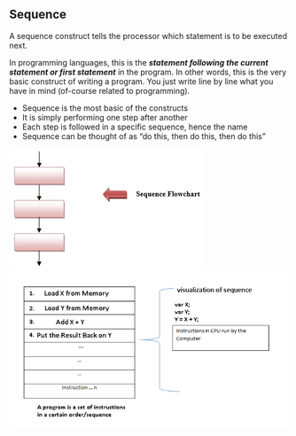 ## Sequence
A sequence construct tells the processor which statement is to be executed next.

In programming languages, this is the **_statement following the current statement or first statement_** in the program. In other words, this is the very basic construct of writing a program. You just write line by line what you have in mind (of-course related to programming).

- Sequence is the most basic of the constructs
- It is simply performing one step after another
- Each step is followed in a specific sequence, hence the name
- Sequence can be thought of as “do this, then do this, then do this”

![image](../assets/images/sequence_flow_chart.jpeg)
![image](../assets/images/sequence.png)
